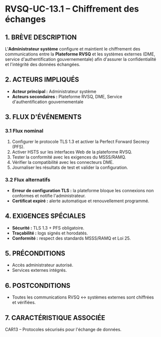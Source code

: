# RVSQ-UC-13.1 – Chiffrement des échanges

## 1. BRÈVE DESCRIPTION
L'**Administrateur système** configure et maintient le chiffrement des communications entre la **Plateforme RVSQ** et les systèmes externes (DME, service d'authentification gouvernementale) afin d'assurer la confidentialité et l'intégrité des données échangées.

## 2. ACTEURS IMPLIQUÉS
- **Acteur principal :** Administrateur système
- **Acteurs secondaires :** Plateforme RVSQ, DME, Service d'authentification gouvernementale

## 3. FLUX D'ÉVÉNEMENTS
### 3.1 Flux nominal
1. Configurer le protocole TLS 1.3 et activer la Perfect Forward Secrecy (PFS).
2. Activer HSTS sur les interfaces Web de la plateforme RVSQ.
3. Tester la conformité avec les exigences du MSSS/RAMQ.
4. Vérifier la compatibilité avec les connecteurs DME.
5. Journaliser les résultats de test et valider la configuration.

### 3.2 Flux alternatifs
- **Erreur de configuration TLS :** la plateforme bloque les connexions non conformes et notifie l'administrateur.
- **Certificat expiré :** alerte automatique et renouvellement programmé.

## 4. EXIGENCES SPÉCIALES
- **Sécurité :** TLS 1.3 + PFS obligatoire.
- **Traçabilité :** logs signés et horodatés.
- **Conformité :** respect des standards MSSS/RAMQ et Loi 25.

## 5. PRÉCONDITIONS
- Accès administrateur autorisé.
- Services externes intégrés.

## 6. POSTCONDITIONS
- Toutes les communications RVSQ ↔ systèmes externes sont chiffrées et vérifiées.

## 7. CARACTÉRISTIQUE ASSOCIÉE
CAR13 – Protocoles sécurisés pour l'échange de données.
